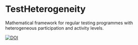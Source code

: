 # TestHeterogeneity
Mathematical framework for regular testing programmes with heterogeneous participation and activity levels. 


[![DOI](https://zenodo.org/badge/447675178.svg)](https://zenodo.org/badge/latestdoi/447675178)

